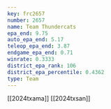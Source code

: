 ```yaml
---
key: frc2657
number: 2657
name: Team Thundercats
epa_end: 9.75
auto_epa_end: 5.17
teleop_epa_end: 3.87
endgame_epa_end: 0.71
winrate: 0.3333
district_epa_rank: 106
district_epa_percentile: 0.4362
type: Team
---
```

[[2024txama]]
[[2024txsan]]
